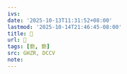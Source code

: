 ```yaml
---
ivs:
date: '2025-10-13T11:31:52+08:00'
lastmod: '2025-10-14T21:46:45-08:00'
title: 󰪺
url: 󰪺
tags: [褻, 褻]
src: GHZR, DCCV
note:
---
```

